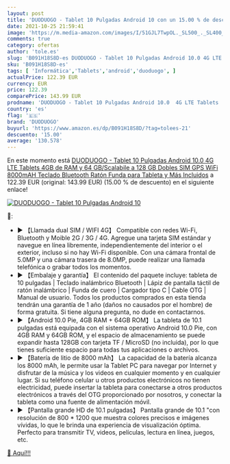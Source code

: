 ```yaml
---
layout: post
title: 'DUODUOGO - Tablet 10 Pulgadas Android 10 con un 15.00 % de descuento'
date: 2021-10-25 21:59:41
image: 'https://m.media-amazon.com/images/I/51GJL7TwpOL._SL500_._SL400_.jpg'
comments: true
category: ofertas
author: 'tole.es'
slug: 'B091H18S8D-es DUODUOGO - Tablet 10 Pulgadas Android 10.0 4G LTE Tablets...'
sku: 'B091H18S8D-es'
tags: [ 'Informática','Tablets','android','duoduogo', ]
actualPrice: 122.39 EUR
currency: EUR
price: 122.39
comparePrice: 143.99 EUR
prodname: 'DUODUOGO - Tablet 10 Pulgadas Android 10.0  4G LTE Tablets  4GB de RAM y 64 GB/Scalabile a 128 GB  Dobles SIM  GPS  WiFi  8000mAH Teclado Bluetooth  Ratón  Funda para Tableta y Más Incluidos'
country: 'es'
flag: '🇪🇸'
brand: 'DUODUOGO'
buyurl: 'https://www.amazon.es/dp/B091H18S8D/?tag=tolees-21'
descuento: '15.00'
average: '130.578'
---
```


En este momento está [DUODUOGO - Tablet 10 Pulgadas Android 10.0  4G LTE Tablets  4GB de RAM y 64 GB/Scalabile a 128 GB  Dobles SIM  GPS  WiFi  8000mAH Teclado Bluetooth  Ratón  Funda para Tableta y Más Incluidos](https://www.amazon.es/dp/B091H18S8D/?tag=tolees-21) a 122.39 EUR (original: 143.99 EUR) (15.00 %  de descuento) en el siguiente enlace!

[![DUODUOGO - Tablet 10 Pulgadas Android 10](https://m.media-amazon.com/images/I/51GJL7TwpOL._SL500_._SL400_.jpg)](https://www.amazon.es/dp/B091H18S8D/?tag=tolees-21)

🔎:

- ▶ 【Llamada dual SIM / WIFI 4G】 Compatible con redes Wi-Fi, Bluetooth y Moible 2G / 3G / 4G. Agregue una tarjeta SIM estándar y navegue en línea libremente, independientemente del interior o el exterior, incluso si no hay Wi-Fi disponible. Con una cámara frontal de 5.0MP y una cámara trasera de 8.0MP, puede realizar una llamada telefónica o grabar todos los momentos.
- ▶ 【Embalaje y garantía】 El contenido del paquete incluye: tableta de 10 pulgadas | Teclado inalámbrico Bluetooth | Lápiz de pantalla táctil de ratón inalámbrico | Funda de cuero | Cargador tipo C | Cable OTG | Manual de usuario. Todos los productos comprados en esta tienda tendrán una garantía de 1 año (daños no causados ​​por el hombre) de forma gratuita. Si tiene alguna pregunta, no dude en contactarnos.
- ▶ 【Android 10.0 Pie, 4GB RAM + 64GB ROM】 La tableta de 10.1 pulgadas está equipada con el sistema operativo Android 10.0 Pie, con 4GB RAM y 64GB ROM, y el espacio de almacenamiento se puede expandir hasta 128GB con tarjeta TF / MicroSD (no incluida), por lo que tienes suficiente espacio para todas tus aplicaciones o archivos.
- ▶ 【Batería de litio de 8000 mAh】 La capacidad de la batería alcanza los 8000 mAh, le permite usar la Tablet PC para navegar por Internet y disfrutar de la música y los videos en cualquier momento y en cualquier lugar. Si su teléfono celular u otros productos electrónicos no tienen electricidad, puede insertar la tableta para conectarse a otros productos electrónicos a través del OTG proporcionado por nosotros, y conectar la tableta como una fuente de alimentación móvil.
- ▶ 【Pantalla grande HD de 10.1 pulgadas】 Pantalla grande de 10.1 "con resolución de 800 * 1200 que muestra colores precisos e imágenes vívidas, lo que le brinda una experiencia de visualización óptima. Perfecto para transmitir TV, videos, películas, lectura en línea, juegos, etc.

[🛒 Aquí!!!](https://www.amazon.es/dp/B091H18S8D/?tag=tolees-21)
